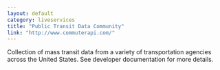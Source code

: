 ```yaml
---
layout: default
category: liveservices
title: "Public Transit Data Community"
link: "http://www.commuterapi.com/"
---
```

Collection of mass transit data from a variety of transportation agencies across the United States. See developer documentation for more details.
